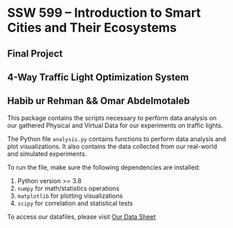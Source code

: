 # SSW 599 – Introduction to Smart Cities and Their Ecosystems

## Final Project
## 4-Way Traffic Light Optimization System
## Habib ur Rehman && Omar Abdelmotaleb

This package contains the scripts necessary to perform data analysis on our gathered Physical and Virtual Data
for our experiments on traffic lights. 

The Python file `analysis.py` contains functions to perform data analysis and plot visualizations. It also contains the data collected from our real-world and simulated experiments. 

To run the file, make sure the following dependencies are installed:
1. Python version >= 3.8
2. `numpy` for math/statistics operations
3. `matplotlib` for plotting visualizations
4. `scipy` for correlation and statistical tests

To access our datafiles, please visit [Our Data Sheet](https://docs.google.com/spreadsheets/d/1Nc_2_Vp34rne6k_9qKsdNOIRR4614TW9Tc3D7zqaPIk/edit#gid=2008144752)
